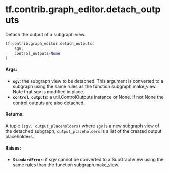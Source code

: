 <div itemscope itemtype="http://developers.google.com/ReferenceObject">
<meta itemprop="name" content="tf.contrib.graph_editor.detach_outputs" />
<meta itemprop="path" content="Stable" />
</div>

# tf.contrib.graph_editor.detach_outputs

Detach the output of a subgraph view.

``` python
tf.contrib.graph_editor.detach_outputs(
    sgv,
    control_outputs=None
)
```

<!-- Placeholder for "Used in" -->


#### Args:


* <b>`sgv`</b>: the subgraph view to be detached. This argument is converted to a
  subgraph using the same rules as the function subgraph.make_view.
  Note that sgv is modified in place.
* <b>`control_outputs`</b>: a util.ControlOutputs instance or None. If not None the
  control outputs are also detached.

#### Returns:

A tuple `(sgv, output_placeholders)` where
  `sgv` is a new subgraph view of the detached subgraph;
  `output_placeholders` is a list of the created output placeholders.


#### Raises:


* <b>`StandardError`</b>: if sgv cannot be converted to a SubGraphView using
  the same rules than the function subgraph.make_view.